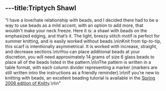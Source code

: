 ---title:Triptych Shawl
---
"I&nbsp;have a love/hate relationship with beads, and I decided there had to be a way to use beads as a mild accent, with an option to add more, that wouldn’t make your neck freeze. Here it is: a shawl with beads on the emphasized edging, and that’s it. The light, breezy stitch motif is perfect for summer knitting, and is easily worked without beads.\n\nKnit from tip-to-tip, this scarf is intentionally asymmetrical. It is worked with increase, straight, and decrease sections.\n\nYou can place additional beads at your discretion, you will need approximately 14 grams of size 6 glass beads to place all of the beads listed in the pattern.\n\nThe pattern is written in a table format, with each column divider representing a marker (markers are still written intro the instructions as a friendly reminder).\n\nIf you’re new to knitting with beads, an excellent beading tutorial is available in the [Spring 2006 edition of Knitty](http://knitty.com/ISSUEspring06/FEATseducedbybeads.html).\n\n"
